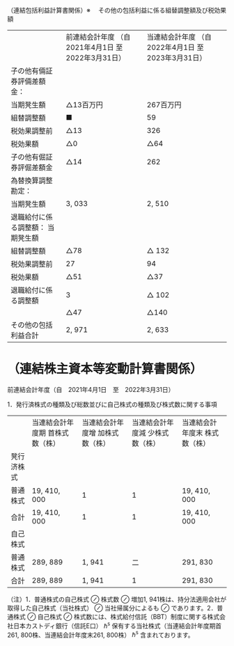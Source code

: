 （連結包括利益計算書関係）※ 　その他の包括利益に係る組替調整額及び税効果額  


<html><body><table><tr><td></td><td>前連結会計年度 （自2021年4月1日 至2022年3月31日）</td><td>当連結会計年度 （自2022年4月1日 至 2023年3月31日）</td></tr><tr><td>子の他有倆証券評倆差額金：</td><td></td><td></td></tr><tr><td>当期凳生額</td><td>△13百万円</td><td>267百万円</td></tr><tr><td>組替調整額</td><td>■</td><td>59</td></tr><tr><td>税効果調整前</td><td>△13</td><td>326</td></tr><tr><td>税効果額</td><td>△0</td><td>△64</td></tr><tr><td>子の他有倔証券評倔差額金</td><td>△14</td><td>262</td></tr><tr><td>為替換算調整勘定：</td><td></td><td></td></tr><tr><td>当期凳生額</td><td>3, 033</td><td>2, 510</td></tr><tr><td>退職給付に係る調整額： 当期凳生額</td><td></td><td></td></tr><tr><td>組替調整額</td><td>△78</td><td>△ 132</td></tr><tr><td>税効果調整前</td><td>27</td><td>94</td></tr><tr><td>税効果額</td><td>△51</td><td>△37</td></tr><tr><td>退職給付に係る調整額</td><td>3</td><td>△ 102</td></tr><tr><td></td><td>△47</td><td>△140</td></tr><tr><td>その他の包括利益合計</td><td>2, 971</td><td>2, 633</td></tr></table></body></html>  

# （連結株主資本等変動計算書関係）  

前連結会計年度（自　2021年4月1日　至　2022年3月31日）  

1．発行済株式の種類及び総数並びに自己株式の種類及び株式数に関する事項  


<html><body><table><tr><td></td><td>当連結会計年度期 首株式数（株）</td><td>当連結会計年度增 加株式数（株）</td><td>当連結会計年度減 少株式数（株）</td><td>当連結会計年度末 株式数（株）</td></tr><tr><td>凳行济株式</td><td></td><td></td><td></td><td></td></tr><tr><td>普通株式</td><td>19, 410, 000</td><td>1</td><td>1</td><td>19, 410, 000</td></tr><tr><td>合計</td><td>19, 410, 000</td><td>1</td><td>1</td><td>19, 410, 000</td></tr><tr><td>自己株式</td><td></td><td></td><td></td><td></td></tr><tr><td>普通株式</td><td>289, 889</td><td>1, 941</td><td>二</td><td>291, 830</td></tr><tr><td>合計</td><td>289, 889</td><td>1, 941</td><td>1</td><td>291, 830</td></tr></table></body></html>

（注）1．普通株式の自己株式 $\oslash$ 株式数 $\oslash$ 増加1, 941株は、持分法適用会社が取得した自己株式（当社株式） $\oslash$ 当社帰属分によるも $\oslash$ であります。2．普通株式 $\oslash$ 自己株式 $\oslash$ 株式数には、株式給付信託（BBT）制度に関する株式会社日本カストディ銀行（信託E口） $\hbar ^ { \mathrm { { s } } }$ 保有する当社株式（当連結会計年度期首261, 800株、当連結会計年度末261, 800株） $\hbar ^ { \mathrm { s } }$ 含まれております。  
